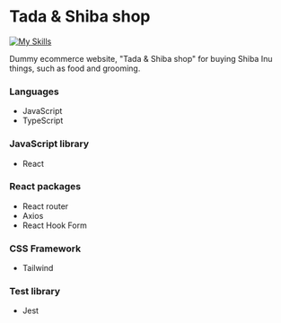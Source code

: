 # Tada & Shiba shop

[![My Skills](https://skillicons.dev/icons?i=js,ts,react,tailwind&perline=10)](https://skillicons.dev)

Dummy ecommerce website, "Tada & Shiba shop" for buying Shiba Inu things, such as food and grooming.

### Languages
- JavaScript 
- TypeScript

### JavaScript library
- React

### React packages
- React router
- Axios
- React Hook Form

### CSS Framework
- Tailwind

### Test library
- Jest

